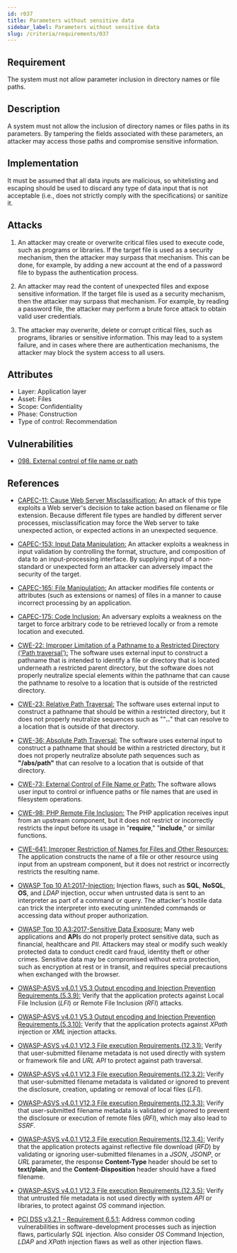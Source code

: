 ```yaml
---
id: r037
title: Parameters without sensitive data
sidebar_label: Parameters without sensitive data
slug: /criteria/requirements/037
---
```


## Requirement

The system must not allow parameter inclusion
in directory names or file paths.

## Description

A system must not allow the inclusion
of directory names or files paths
in its parameters.
By tampering the fields associated
with these parameters,
an attacker may access those paths
and compromise sensitive information.

## Implementation

It must be assumed
that all data inputs are malicious,
so whitelisting and escaping
should be used to discard any type of data input
that is not acceptable
(i.e., does not strictly comply with the specifications)
or sanitize it.

## Attacks

1. An attacker may create or overwrite
critical files used to execute code,
such as programs or libraries.
If the target file
is used as a security mechanism,
then the attacker may surpass that mechanism.
This can be done,
for example,
by adding a new account
at the end of a password file
to bypass the authentication process.

1. An attacker may read the content
of unexpected files and expose sensitive information.
If the target file
is used as a security mechanism,
then the attacker may surpass that mechanism.
For example,
by reading a password file,
the attacker may perform a brute force attack
to obtain valid user credentials.

1. The attacker may overwrite,
delete or corrupt critical files,
such as programs,
libraries or sensitive information.
This may lead to a system failure,
and in cases where there are authentication mechanisms,
the attacker may block the system access
to all users.

## Attributes

- Layer: Application layer
- Asset: Files
- Scope: Confidentiality
- Phase: Construction
- Type of control: Recommendation

## Vulnerabilities

- [098. External control of file name or path](/criteria/vulnerabilities/098)

## References

- [CAPEC-11: Cause Web Server Misclassification:](http://capec.mitre.org/data/definitions/11.html)
An attack of this type exploits
a Web server's decision to take action
based on filename or file extension.
Because different file types are handled
by different server processes,
misclassification may force the Web server
to take unexpected action,
or expected actions
in an unexpected sequence.

- [CAPEC-153: Input Data Manipulation:](http://capec.mitre.org/data/definitions/153.html)
An attacker exploits a weakness
in input validation by controlling the format,
structure, and composition of data
to an input-processing interface.
By supplying input of a non-standard
or unexpected form an attacker can adversely impact
the security of the target.

- [CAPEC-165: File Manipulation:](http://capec.mitre.org/data/definitions/165.html)
An attacker modifies file contents
or attributes (such as extensions or names)
of files in a manner
to cause incorrect processing
by an application.

- [CAPEC-175: Code Inclusion:](http://capec.mitre.org/data/definitions/175.html)
An adversary exploits a weakness
on the target to force arbitrary code
to be retrieved locally
or from a remote location and executed.

- [CWE-22: Improper Limitation of a Pathname to a Restricted Directory ('Path traversal'):](https://cwe.mitre.org/data/definitions/22.html)
The software uses external input
to construct a pathname that is intended to
identify a file or directory
that is located underneath
a restricted parent directory,
but the software does not properly neutralize
special elements within the pathname
that can cause the pathname
to resolve to a location
that is outside of the restricted directory.

- [CWE-23: Relative Path Traversal:](https://cwe.mitre.org/data/definitions/23.html)
The software uses external input
to construct a pathname
that should be within a restricted directory,
but it does not properly neutralize
sequences such as ""**..**"
that can resolve to a location that is outside
of that directory.

- [CWE-36: Absolute Path Traversal:](https://cwe.mitre.org/data/definitions/36.html)
The software uses external input
to construct a pathname
that should be within
a restricted directory,
but it does not properly neutralize
absolute path sequences
such as **"/abs/path"**
that can resolve to a location
that is outside of that directory.

- [CWE-73: External Control of File Name or Path:](https://cwe.mitre.org/data/definitions/73.html)
The software allows user input to control
or influence paths or file names
that are used in filesystem operations.

- [CWE-98: PHP Remote File Inclusion:](https://cwe.mitre.org/data/definitions/98.html)
The PHP application receives input
from an upstream component,
but it does not restrict or incorrectly restricts
the input before its usage
in "**require**," "**include**,"
or similar functions.

- [CWE-641: Improper Restriction of Names for Files and Other Resources:](https://cwe.mitre.org/data/definitions/641.html)
The application constructs the name of a file
or other resource using input
from an upstream component,
but it does not restrict
or incorrectly restricts the resulting name.

- [OWASP Top 10 A1:2017-Injection:](https://owasp.org/www-project-top-ten/OWASP_Top_Ten_2017/Top_10-2017_A1-Injection)
Injection flaws, such as **SQL**, **NoSQL**,
**OS**, and *LDAP* injection,
occur when untrusted data
is sent to an interpreter
as part of a command or query.
The attacker's hostile data
can trick the interpreter
into executing unintended commands
or accessing data without proper authorization.

- [OWASP Top 10 A3:2017-Sensitive Data Exposure:](https://owasp.org/www-project-top-ten/OWASP_Top_Ten_2017/Top_10-2017_A3-Sensitive_Data_Exposure)
Many web applications and **API**s
do not properly protect sensitive data,
such as financial,
healthcare and *PII*.
Attackers may steal
or modify such weakly protected data
to conduct credit card fraud,
identity theft or other crimes.
Sensitive data
may be compromised without extra protection,
such as encryption at rest or in transit,
and requires special precautions
when exchanged with the browser.

- [OWASP-ASVS v4.0.1 V5.3 Output encoding and Injection Prevention Requirements.(5.3.9):](https://owasp.org/www-pdf-archive/OWASP_Application_Security_Verification_Standard_4.0-en.pdf)
Verify that the application protects
against Local File Inclusion (*LFI*)
or Remote File Inclusion (*RFI*) attacks.

- [OWASP-ASVS v4.0.1 V5.3 Output encoding and Injection Prevention Requirements.(5.3.10):](https://owasp.org/www-pdf-archive/OWASP_Application_Security_Verification_Standard_4.0-en.pdf)
Verify that the application protects
against *XPath* injection
or *XML* injection attacks.

- [OWASP-ASVS v4.0.1 V12.3 File execution Requirements.(12.3.1):](https://owasp.org/www-pdf-archive/OWASP_Application_Security_Verification_Standard_4.0-en.pdf)
Verify that user-submitted filename metadata
is not used directly with system
or framework file and *URL* *API*
to protect against path traversal.

- [OWASP-ASVS v4.0.1 V12.3 File execution Requirements.(12.3.2):](https://owasp.org/www-pdf-archive/OWASP_Application_Security_Verification_Standard_4.0-en.pdf)
Verify that user-submitted filename metadata
is validated or ignored to prevent the disclosure,
creation, updating or removal
of local files (*LFI*).

- [OWASP-ASVS v4.0.1 V12.3 File execution Requirements.(12.3.3):](https://owasp.org/www-pdf-archive/OWASP_Application_Security_Verification_Standard_4.0-en.pdf)
Verify that user-submitted filename metadata
is validated or ignored
to prevent the disclosure or execution
of remote files (*RFI*),
which may also lead to *SSRF*.

- [OWASP-ASVS v4.0.1 V12.3 File execution Requirements.(12.3.4):](https://owasp.org/www-pdf-archive/OWASP_Application_Security_Verification_Standard_4.0-en.pdf)
Verify that the application protects
against reflective file download (*RFD*)
by validating or ignoring user-submitted filenames
in a *JSON*, *JSONP*,
or *URL* parameter,
the response **Content-Type** header
should be set to **text/plain**,
and the **Content-Disposition** header
should have a fixed filename.

- [OWASP-ASVS v4.0.1 V12.3 File execution Requirements.(12.3.5):](https://owasp.org/www-pdf-archive/OWASP_Application_Security_Verification_Standard_4.0-en.pdf)
Verify that untrusted file metadata
is not used directly with system *API*
or libraries,
to protect against *OS* command injection.

- [PCI DSS v3.2.1 - Requirement 6.5.1:](https://www.pcisecuritystandards.org/documents/PCI_DSS_v3-2-1.pdf)
Address common coding vulnerabilities
in software-development processes
such as injection flaws,
particularly *SQL* injection.
Also consider *OS* Command Injection,
*LDAP* and *XPath* injection flaws
as well as other injection flaws.
